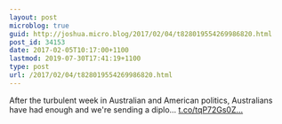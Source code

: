 ```yaml
---
layout: post
microblog: true
guid: http://joshua.micro.blog/2017/02/04/t828019554269986820.html
post_id: 34153
date: 2017-02-05T10:17:00+1100
lastmod: 2019-07-30T17:41:19+1100
type: post
url: /2017/02/04/t828019554269986820.html
---
```

After the turbulent week in Australian and American politics, Australians have had enough and we're sending a diplo… [t.co/tqP72Gs0Z...](https://t.co/tqP72Gs0Zr)

